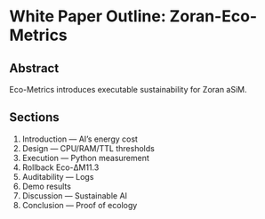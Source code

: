 # White Paper Outline: Zoran-Eco-Metrics

## Abstract
Eco-Metrics introduces executable sustainability for Zoran aSiM.

## Sections
1. Introduction — AI’s energy cost
2. Design — CPU/RAM/TTL thresholds
3. Execution — Python measurement
4. Rollback Eco-ΔM11.3
5. Auditability — Logs
6. Demo results
7. Discussion — Sustainable AI
8. Conclusion — Proof of ecology
